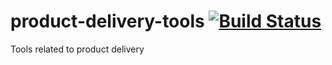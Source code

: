 # product-delivery-tools [![Build Status](https://travis-ci.org/mozilla-services/product-delivery-tools.svg)](https://travis-ci.org/mozilla-services/product-delivery-tools)
Tools related to product delivery
